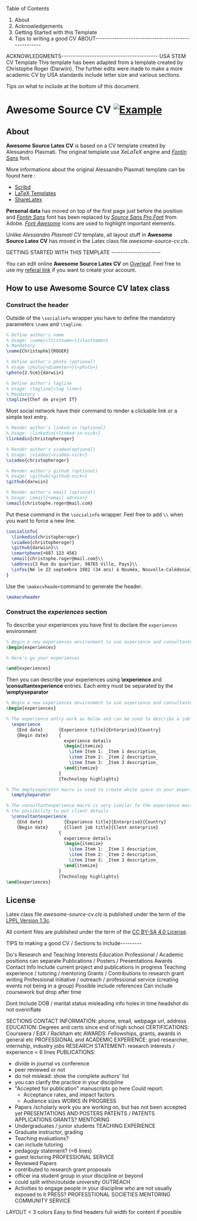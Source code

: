 Table of Contents

1. About
2. Acknowledgements
3. Getting Started with this Template
4. Tips to writing a good CV ABOUT---------------------------------------------------

ACKNOWLEDGMENTS----------------------------------------- USA STEM CV Template This template has been
adapted from a template created by Christophe Roger (Darwiin). The further edits were made to make a
more academic CV by USA standards include letter size and various sections.

Tips on what to include at the bottom of this document.

# Awesome Source CV [![Example](https://img.shields.io/badge/Exemple-pdf-blue.svg)](https://raw.githubusercontent.com/posquit0/Awesome-CV/master/examples/resume.pdf)

## About

**Awesome Source Latex CV** is based on a CV template created by Alessandro Plasmati. The original
template use _XeLaTeX_ engine and _[Fontin Sans](http://www.exljbris.com/fontinsans.html)_ font.

More informations about the original Alessandro Plasmati template can be found here :

- [ Scribd ](http://fr.scribd.com/doc/16335667/Writing-your-Professional-CV-with-LaTeX)
- [ LaTeX Templates ](http://www.latextemplates.com/template/plasmati-graduate-cv)
- [ ShareLatex ](https://www.sharelatex.com/templates/cv-or-resume/professional-cv)

**Personal data** has moved on top of the first page just before the position and
_[Fontin Sans](http://www.exljbris.com/fontinsans.html)_ font has been replaced by
_[Source Sans Pro Font](https://github.com/adobe-fonts/source-sans-pro)_ from Adobe.
_[Font Awesome](http://fontawesome.io/)_ icons are used to highlight important elements.

Unlike _Alessandro Plasmati_ CV template, all layout stuff in **Awesome Source Latex CV** has moved
in the Latex class file _awesome-source-cv.cls_.

GETTING STARTED WITH THIS TEMPLATE ---------------------

You can edit online **Awesome Source Latex CV** on
[Overleaf](https://www.overleaf.com/latex/templates/awesome-source-cv/wrdjtkkytqcw). Feel free to
use my [referal link](https://www.overleaf.com/signup?ref=54c221604cd6) if you want to create your
account.

## How to use **Awesome Source CV** latex class

### Construct the header

Outside of the `\socialinfo` wrapper you have to define the mandatory parameters `\name` and
`\tagline`.

```latex
% Define author's name
% Usage: \name{<firstname>}{<lastname>}
% Mandatory
\name{Christophe}{ROGER}

% Define author's photo (optional)
% Usage \photo{<diameter>}{<photo>}
\photo{2.5cm}{darwiin}

% Define author's tagline
% Usage: \tagline{<tag line>}
% Mandatory
\tagline{Chef de projet IT}
```

Most social network have their command to render a clickable link or a simple text entry.

```latex
% Render author's linked-in (optional)
% Usage: \linkedin{<linked-in-nick>}
\linkedin{christopheroger}

% Render author's viadeo(optional)
% Usage: \viadeo{<viadeo-nick>}
\viadeo{christopheroger}

% Render author's github (optional)
% Usage: \github{<github-nick>}
\github{darwiin}

% Render author's email (optional)
% Usage: \email{<email adress>}
\email{christophe.roger@mail.com}
```

Put these command in the `\socialinfo` wrapper. Feel free to add `\\` when you want to force a new
line.

```latex
\socialinfo{
  \linkedin{christopheroger}
  \viadeo{christopheroger}
  \github{darwiin}\\
  \smartphone{+687 123 456}
  \email{christophe.roger@mail.com}\\
  \address{2 Rue du quartier, 98765 Ville, Pays}\\
  \infos{Né le 23 septembre 1982 (34 ans) à Nouméa, Nouvelle-Calédonie}
}
```

Use the `\makecvheader`command to generate the header.

```latex
\makecvheader
```

### Construct the _experiences_ section

To describe your experiences you have first to declare the `experiences` environment

```latex
% Begin a new experiences environment to use experience and consultantexperience macro
\begin{experiences}

% Here's go your experiences

\end{experiences}
```

Then you can describe your experiences using **\experience** and **\consultantexperience** entries.
Each entry must be separated by the **\emptyseparator**

```latex
% Begin a new experiences environment to use experience and consultantexperience macro
\begin{experiences}

% The experience entry work as below and can be used to describe a job experience
  \experience
    {End date}      {Experience title}{Enterprise}{Country}
    {Begin date}    {
    				  experience details
                      \begin{itemize}
                        \item Item 1: _Item 1 description_
                        \item Item 2: _Item 2 description_
                        \item Item 3: _Item 3 description_
                      \end{itemize}
                    }
                    {Technology highlights}

% The emptyseparator macro is used to create white space in your experience
  \emptySeparator

% The consultantexperience macro is very similar to the experience macro, but offer you
% the possibility tu put client details
  \consultantexperience
    {End date}        {Experience title}{Enterprise}{Country}
    {Begin date}      {Client job title}{Clent enterprise}
                    {
                      experience details
                      \begin{itemize}
                        \item Item 1: _Item 1 description_
                        \item Item 2: _Item 2 description_
                        \item Item 3: _Item 3 description_
                      \end{itemize}
                    }
                    {Technology highlights}
\end{experiences}
```

## License

Latex class file _awesome-source-cv.cls_ is published under the term of the
[LPPL Version 1.3c](https://www.latex-project.org/lppl.txt).

All content files are published under the term of the
[CC BY-SA 4.0 License](https://creativecommons.org/licenses/by-sa/4.0/legalcode).

TIPS to making a good CV / Sections to include---------

Do's Research and Teaching Interests Education Professional / Academic positions can separate
Publications / Posters / Presentations Awards Contact Info Include current project and publications
in progress Teaching experience / tutoring / mentoring Grants / Contributions to research grant
writing Professional initiative / outreach / professional service (creating events not being in a
group) Possible include references Can include coursework but drop after time

Dont Include DOB / marital status misleading info holes in time headshot do not overinflate

SECTIONS CONTACT INFORMATION: phome, email, webpage url, address EDUCATION: Degrees and certs since
end of high school CERTIFICATIONS: Courseera / EdX / Rackham etc AWARDS: Fellowships, grants, awards
in general etc PROFESSIONAL and ACADEMIC EXPERIENCE: grad researcher, internship, industry jobs
RESEARCH STATEMENT: research interests / experience < 6 lines PUBLICATIONS:

- divide in journal vs conference
- peer reviewed or not
- do not mislead: show the complete authors' list
- you can clarify the practice in your discipline
- "Accepted for publication" manuscripts go here Could report:
  - Acceptance rates, and impact factors
  - Audience sizes WORKS IN PROGRESS
- Papers /scholarly work you are working on, but has not been accepted yet PRESENTATIONS AND POSTERS
  PATENTS / PATENTS APPLICATIONS GRANTS? MENTORING
- Undergraduates / junior students TEACHING EXPERIENCE
- Graduate instructor, grading
- Teaching evaluations?
- can include tutoring
- pedagogy statement? (<6 lines)
- guest lecturing PROFESSIONAL SERVICE
- Reviewed Papers
- contributed to research grant proposals
- officer ina student group in your discipline or beyond
- could split within/outside university OUTREACH
- Activities to engage people in your discipline who are not usually exposed to it PRESS?
  PROFESSTIONAL SOCIETIES MENTORING COMMUNITY SERVICE

LAYOUT < 3 colors Easy to find headers full width for content if possible

